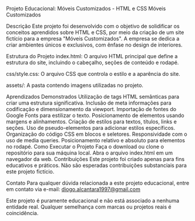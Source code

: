 Projeto Educacional: Móveis Customizados - HTML e CSS
Móveis Customizados

Descrição
Este projeto foi desenvolvido com o objetivo de solidificar os conceitos aprendidos sobre HTML e CSS, por meio da criação de um site fictício para a empresa "Móveis Customizados". A empresa se dedica a criar ambientes únicos e exclusivos, com ênfase no design de interiores.

Estrutura do Projeto
index.html: O arquivo HTML principal que define a estrutura do site, incluindo o cabeçalho, seções de conteúdo e rodapé.

css/style.css: O arquivo CSS que controla o estilo e a aparência do site.

assets/: A pasta contendo imagens utilizadas no projeto.

Aprendizados Demonstrados
Utilização de tags HTML semânticas para criar uma estrutura significativa.
Inclusão de meta informações para codificação e dimensionamento da viewport.
Importação de fontes do Google Fonts para estilizar o texto.
Posicionamento de elementos usando margens e alinhamentos.
Criação de estilos para textos, títulos, links e seções.
Uso de pseudo-elementos para adicionar estilos específicos.
Organização do código CSS em blocos e seletores.
Responsividade com o uso de media queries.
Posicionamento relativo e absoluto para elementos no rodapé.
Como Executar o Projeto
Faça o download ou clone o repositório para sua máquina local.
Abra o arquivo index.html em um navegador da web.
Contribuições
Este projeto foi criado apenas para fins educativos e práticos. Não são esperadas contribuições substanciais para este projeto fictício.

Contato
Para qualquer dúvida relacionada a este projeto educacional, entre em contato via e-mail: diogo.alcantara1997@gmail.com

Este projeto é puramente educacional e não está associado a nenhuma entidade real. Qualquer semelhança com marcas ou projetos reais é coincidência.
